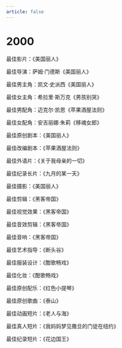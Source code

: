 ```yaml
---
article: false
---
```


# 2000

最佳影片：《美国丽人》

最佳导演：萨姆·门德斯《美国丽人》

最佳男主角：凯文·史派西《美国丽人》

最佳女主角：希拉里·斯万克《男孩别哭》

最佳男配角：迈克尔·凯恩《苹果酒屋法则》

最佳女配角：安吉丽娜·朱莉《移魂女郎》

最佳原创剧本：《美国丽人》

最佳改编剧本：《苹果酒屋法则》

最佳外语片：《关于我母亲的一切》

最佳纪录长片：《九月的某一天》

最佳摄影：《美国丽人》

最佳剪辑：《黑客帝国》

最佳视觉效果：《黑客帝国》

最佳音效剪辑：《黑客帝国》

最佳音响：《黑客帝国》

最佳艺术指导：《断头谷》

最佳服装设计：《酣歌畅戏》

最佳化妆：《酣歌畅戏》

最佳原创配乐：《红色小提琴》

最佳原创歌曲：《泰山》

最佳动画短片：《老人与海》

最佳真人短片：《我妈妈梦见撒旦的门徒在纽约》

最佳纪录短片：《花边国王》